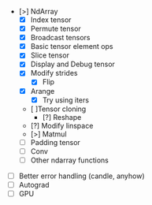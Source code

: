 - [>] NdArray
  - [x] Index tensor
  - [x] Permute tensor
  - [x] Broadcast tensors
  - [x] Basic tensor element ops
  - [x] Slice tensor
  - [x] Display and Debug tensor
  - [x] Modify strides 
    - [x] Flip
  - [x] Arange
    - [x] Try using iters
  - [ ]Tensor cloning
    - [?] Reshape
  - [?] Modify linspace
  - [>] Matmul
  - [ ] Padding tensor
  - [ ] Conv
  - [ ] Other ndarray functions
- [ ] Better error handling (candle, anyhow)
- [ ] Autograd
- [ ] GPU
